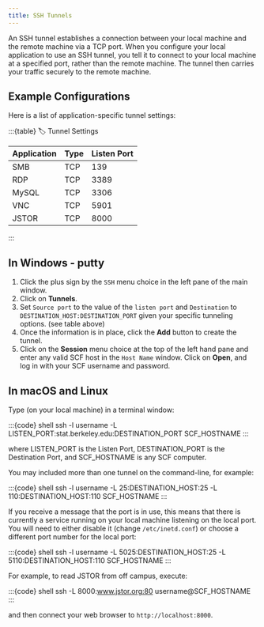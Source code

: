```yaml
---
title: SSH Tunnels
---
```

An SSH tunnel establishes a connection between your local machine and
the remote machine via a TCP port. When you configure your local
application to use an SSH tunnel, you tell it to connect to your local
machine at a specified port, rather than the remote machine. The tunnel
then carries your traffic securely to the remote machine.

## Example Configurations

Here is a list of application-specific tunnel settings:

:::{table}
:label: Tunnel Settings

| Application | Type | Listen Port |
|-------------|------|-------------|
| SMB         | TCP  | 139         |
| RDP         | TCP  | 3389        |
| MySQL       | TCP  | 3306        |
| VNC         | TCP  | 5901        |
| JSTOR       | TCP  | 8000        |

:::

## In Windows - putty

1.  Click the plus sign by the `SSH` menu choice in the left pane of the
    main window.
1.  Click on **Tunnels**.
1.  Set `Source port` to the value of the `listen port` and
    `Destination` to `DESTINATION_HOST:DESTINATION_PORT` given your
    specific tunneling options. (see table above)
1.  Once the information is in place, click the **Add** button to create
    the tunnel.
1.  Click on the **Session** menu choice at the top of the left hand
    pane and enter any valid SCF host in the `Host Name` window. Click
    on **Open**, and log in with your SCF username and password.

## In macOS and Linux

Type (on your local machine) in a terminal window:

:::{code} shell
ssh -l username -L LISTEN_PORT:stat.berkeley.edu:DESTINATION_PORT SCF_HOSTNAME
:::

where LISTEN_PORT is the Listen Port, DESTINATION_PORT is the
Destination Port, and SCF_HOSTNAME is any SCF computer.

You may included more than one tunnel on the command-line, for example:

:::{code} shell
ssh -l username -L 25:DESTINATION_HOST:25 -L 110:DESTINATION_HOST:110 SCF_HOSTNAME
:::

If you receive a message that the port is in use, this means that there
is currently a service running on your local machine listening on the
local port. You will need to either disable it (change `/etc/inetd.conf`)
or choose a different port number for the local port:

:::{code} shell
ssh -l username -L 5025:DESTINATION_HOST:25 -L 5110:DESTINATION_HOST:110 SCF_HOSTNAME
:::

For example, to read JSTOR from off campus, execute:

:::{code} shell
ssh -L 8000:www.jstor.org:80 username@SCF_HOSTNAME
:::

and then connect your web browser to `http://localhost:8000`.

